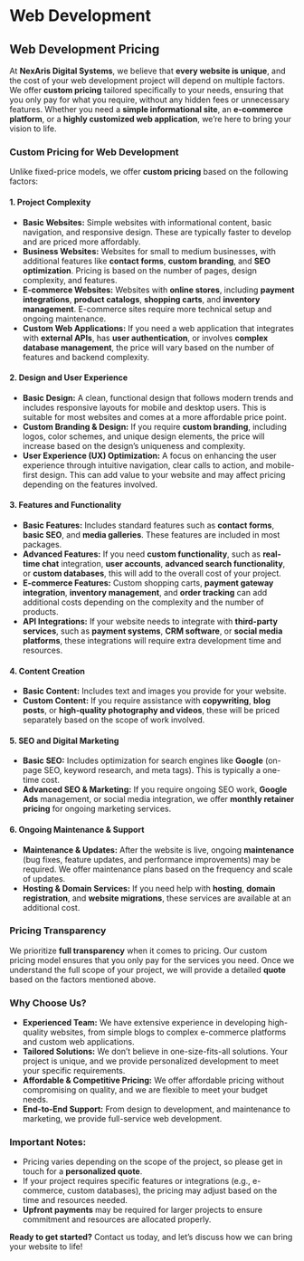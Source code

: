 # Web Development

## Web Development Pricing

At **NexAris Digital Systems**, we believe that **every website is unique**, and the cost of your web development project will depend on multiple factors. We offer **custom pricing** tailored specifically to your needs, ensuring that you only pay for what you require, without any hidden fees or unnecessary features. Whether you need a **simple informational site**, an **e-commerce platform**, or a **highly customized web application**, we’re here to bring your vision to life.

### **Custom Pricing for Web Development**
Unlike fixed-price models, we offer **custom pricing** based on the following factors:

#### 1. **Project Complexity**
- **Basic Websites:** Simple websites with informational content, basic navigation, and responsive design. These are typically faster to develop and are priced more affordably.
- **Business Websites:** Websites for small to medium businesses, with additional features like **contact forms**, **custom branding**, and **SEO optimization**. Pricing is based on the number of pages, design complexity, and features.
- **E-commerce Websites:** Websites with **online stores**, including **payment integrations**, **product catalogs**, **shopping carts**, and **inventory management**. E-commerce sites require more technical setup and ongoing maintenance.
- **Custom Web Applications:** If you need a web application that integrates with **external APIs**, has **user authentication**, or involves **complex database management**, the price will vary based on the number of features and backend complexity.

#### 2. **Design and User Experience**
- **Basic Design:** A clean, functional design that follows modern trends and includes responsive layouts for mobile and desktop users. This is suitable for most websites and comes at a more affordable price point.
- **Custom Branding & Design:** If you require **custom branding**, including logos, color schemes, and unique design elements, the price will increase based on the design’s uniqueness and complexity.
- **User Experience (UX) Optimization:** A focus on enhancing the user experience through intuitive navigation, clear calls to action, and mobile-first design. This can add value to your website and may affect pricing depending on the features involved.

#### 3. **Features and Functionality**
- **Basic Features:** Includes standard features such as **contact forms**, **basic SEO**, and **media galleries**. These features are included in most packages.
- **Advanced Features:** If you need **custom functionality**, such as **real-time chat** integration, **user accounts**, **advanced search functionality**, or **custom databases**, this will add to the overall cost of your project.
- **E-commerce Features:** Custom shopping carts, **payment gateway integration**, **inventory management**, and **order tracking** can add additional costs depending on the complexity and the number of products.
- **API Integrations:** If your website needs to integrate with **third-party services**, such as **payment systems**, **CRM software**, or **social media platforms**, these integrations will require extra development time and resources.

#### 4. **Content Creation**
- **Basic Content:** Includes text and images you provide for your website. 
- **Custom Content:** If you require assistance with **copywriting**, **blog posts**, or **high-quality photography and videos**, these will be priced separately based on the scope of work involved.

#### 5. **SEO and Digital Marketing**
- **Basic SEO:** Includes optimization for search engines like **Google** (on-page SEO, keyword research, and meta tags). This is typically a one-time cost.
- **Advanced SEO & Marketing:** If you require ongoing SEO work, **Google Ads** management, or social media integration, we offer **monthly retainer pricing** for ongoing marketing services.

#### 6. **Ongoing Maintenance & Support**
- **Maintenance & Updates:** After the website is live, ongoing **maintenance** (bug fixes, feature updates, and performance improvements) may be required. We offer maintenance plans based on the frequency and scale of updates.
- **Hosting & Domain Services:** If you need help with **hosting**, **domain registration**, and **website migrations**, these services are available at an additional cost.

### **Pricing Transparency**
We prioritize **full transparency** when it comes to pricing. Our custom pricing model ensures that you only pay for the services you need. Once we understand the full scope of your project, we will provide a detailed **quote** based on the factors mentioned above.

### **Why Choose Us?**
- **Experienced Team:** We have extensive experience in developing high-quality websites, from simple blogs to complex e-commerce platforms and custom web applications.
- **Tailored Solutions:** We don’t believe in one-size-fits-all solutions. Your project is unique, and we provide personalized development to meet your specific requirements.
- **Affordable & Competitive Pricing:** We offer affordable pricing without compromising on quality, and we are flexible to meet your budget needs.
- **End-to-End Support:** From design to development, and maintenance to marketing, we provide full-service web development.

### **Important Notes:**
- Pricing varies depending on the scope of the project, so please get in touch for a **personalized quote**.
- If your project requires specific features or integrations (e.g., e-commerce, custom databases), the pricing may adjust based on the time and resources needed.
- **Upfront payments** may be required for larger projects to ensure commitment and resources are allocated properly.

**Ready to get started?** Contact us today, and let’s discuss how we can bring your website to life!
